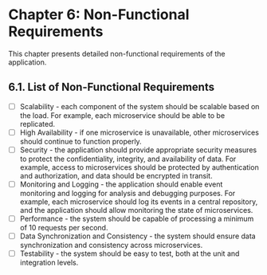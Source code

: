 # Chapter 6: Non-Functional Requirements

This chapter presents detailed non-functional requirements of the application.

## 6.1. List of Non-Functional Requirements

- [ ] Scalability - each component of the system should be scalable based on the load. For example, each microservice
  should be able to be replicated.
- [ ] High Availability - if one microservice is unavailable, other microservices should continue to function properly.
- [ ] Security - the application should provide appropriate security measures to protect the confidentiality, integrity,
  and availability of data. For example, access to microservices should be protected by authentication and
  authorization, and data should be encrypted in transit.
- [ ] Monitoring and Logging - the application should enable event monitoring and logging for analysis and debugging
  purposes. For example, each microservice should log its events in a central repository, and the application should
  allow monitoring the state of microservices.
- [ ] Performance - the system should be capable of processing a minimum of 10 requests per second.
- [ ] Data Synchronization and Consistency - the system should ensure data synchronization and consistency across
  microservices.
- [ ] Testability - the system should be easy to test, both at the unit and integration levels.
